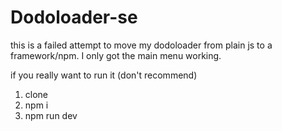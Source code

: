 # Dodoloader-se

this is a failed attempt to move my dodoloader from plain js to a framework/npm. I only got the main menu working.

if you really want to run it (don't recommend)
1. clone
2. npm i
3. npm run dev
